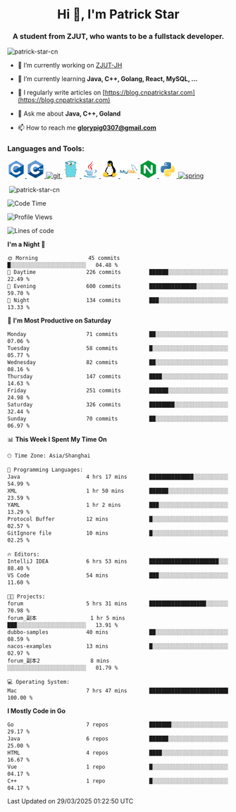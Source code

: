<h1 align="center">Hi 👋, I'm Patrick Star</h1>
<h3 align="center">A student from ZJUT, who wants to be a fullstack developer.</h3>

<p align="left"> <img src="https://komarev.com/ghpvc/?username=patrick-star-cn&label=Profile%20views&color=0e75b6&style=flat" alt="patrick-star-cn" /> </p>

- 🔭 I’m currently working on [ZJUT-JH](https://github.com/zjutjh)

- 🌱 I’m currently learning **Java, C++, Golang, React, MySQL, ...**

- 📝 I regularly write articles on [https://blog.cnpatrickstar.com](https://blog.cnpatrickstar.com)

- 💬 Ask me about **Java, C++, Goland**

- 📫 How to reach me **glorypig0307@gmail.com**


<h3 align="left">Languages and Tools:</h3>
<p align="left"> 
  <a href="https://www.cprogramming.com/" target="_blank" rel="noreferrer"> 
    <img src="https://raw.githubusercontent.com/devicons/devicon/master/icons/c/c-original.svg" alt="c" width="40" height="40"/> 
  </a> 
  <a href="https://www.w3schools.com/cpp/" target="_blank" rel="noreferrer"> 
    <img src="https://raw.githubusercontent.com/devicons/devicon/master/icons/cplusplus/cplusplus-original.svg" alt="cplusplus" width="40" height="40"/> 
  </a> 
  <a href="https://git-scm.com/" target="_blank" rel="noreferrer"> 
    <img src="https://www.vectorlogo.zone/logos/git-scm/git-scm-icon.svg" alt="git" width="40" height="40"/> 
  </a> 
  <a href="https://golang.org" target="_blank" rel="noreferrer"> 
    <img src="https://raw.githubusercontent.com/devicons/devicon/master/icons/go/go-original.svg" alt="go" width="40" height="40"/> 
  </a> 
  <a href="https://www.java.com" target="_blank" rel="noreferrer"> 
    <img src="https://raw.githubusercontent.com/devicons/devicon/master/icons/java/java-original.svg" alt="java" width="40" height="40"/> 
  </a> 
  <a href="https://www.linux.org/" target="_blank" rel="noreferrer"> 
    <img src="https://raw.githubusercontent.com/devicons/devicon/master/icons/linux/linux-original.svg" alt="linux" width="40" height="40"/> 
  </a> 
  <a href="https://www.mysql.com/" target="_blank" rel="noreferrer"> 
    <img src="https://raw.githubusercontent.com/devicons/devicon/master/icons/mysql/mysql-original-wordmark.svg" alt="mysql" width="40" height="40"/> 
  </a> 
  <a href="https://www.nginx.com" target="_blank" rel="noreferrer"> 
    <img src="https://raw.githubusercontent.com/devicons/devicon/master/icons/nginx/nginx-original.svg" alt="nginx" width="40" height="40"/> 
  </a> 
  <a href="https://www.python.org" target="_blank" rel="noreferrer"> 
    <img src="https://raw.githubusercontent.com/devicons/devicon/master/icons/python/python-original.svg" alt="python" width="40" height="40"/> 
  </a> 
  <a href="https://spring.io/" target="_blank" rel="noreferrer"> 
    <img src="https://www.vectorlogo.zone/logos/springio/springio-icon.svg" alt="spring" width="40" height="40"/> 
  </a>
</p>

<p>&nbsp;<img align="center" src="https://github-readme-stats.vercel.app/api?username=patrick-star-cn&show_icons=true&locale=en" alt="patrick-star-cn" /></p>

<!--START_SECTION:waka-->
![Code Time](http://img.shields.io/badge/Code%20Time-804%20hrs%2026%20mins-blue)

![Profile Views](http://img.shields.io/badge/Profile%20Views-0-blue)

![Lines of code](https://img.shields.io/badge/From%20Hello%20World%20I%27ve%20Written-5.2%20million%20lines%20of%20code-blue)

**I'm a Night 🦉** 

```text
🌞 Morning                45 commits          █░░░░░░░░░░░░░░░░░░░░░░░░   04.48 % 
🌆 Daytime                226 commits         ██████░░░░░░░░░░░░░░░░░░░   22.49 % 
🌃 Evening                600 commits         ███████████████░░░░░░░░░░   59.70 % 
🌙 Night                  134 commits         ███░░░░░░░░░░░░░░░░░░░░░░   13.33 % 
```
📅 **I'm Most Productive on Saturday** 

```text
Monday                   71 commits          ██░░░░░░░░░░░░░░░░░░░░░░░   07.06 % 
Tuesday                  58 commits          █░░░░░░░░░░░░░░░░░░░░░░░░   05.77 % 
Wednesday                82 commits          ██░░░░░░░░░░░░░░░░░░░░░░░   08.16 % 
Thursday                 147 commits         ████░░░░░░░░░░░░░░░░░░░░░   14.63 % 
Friday                   251 commits         ██████░░░░░░░░░░░░░░░░░░░   24.98 % 
Saturday                 326 commits         ████████░░░░░░░░░░░░░░░░░   32.44 % 
Sunday                   70 commits          ██░░░░░░░░░░░░░░░░░░░░░░░   06.97 % 
```


📊 **This Week I Spent My Time On** 

```text
🕑︎ Time Zone: Asia/Shanghai

💬 Programming Languages: 
Java                     4 hrs 17 mins       ██████████████░░░░░░░░░░░   54.99 % 
XML                      1 hr 50 mins        ██████░░░░░░░░░░░░░░░░░░░   23.59 % 
YAML                     1 hr 2 mins         ███░░░░░░░░░░░░░░░░░░░░░░   13.29 % 
Protocol Buffer          12 mins             █░░░░░░░░░░░░░░░░░░░░░░░░   02.57 % 
GitIgnore file           10 mins             █░░░░░░░░░░░░░░░░░░░░░░░░   02.25 % 

🔥 Editors: 
IntelliJ IDEA            6 hrs 53 mins       ██████████████████████░░░   88.40 % 
VS Code                  54 mins             ███░░░░░░░░░░░░░░░░░░░░░░   11.60 % 

🐱‍💻 Projects: 
forum                    5 hrs 31 mins       ██████████████████░░░░░░░   70.98 % 
forum_副本                 1 hr 5 mins         ███░░░░░░░░░░░░░░░░░░░░░░   13.91 % 
dubbo-samples            40 mins             ██░░░░░░░░░░░░░░░░░░░░░░░   08.59 % 
nacos-examples           13 mins             █░░░░░░░░░░░░░░░░░░░░░░░░   02.97 % 
forum_副本2                8 mins              ░░░░░░░░░░░░░░░░░░░░░░░░░   01.79 % 

💻 Operating System: 
Mac                      7 hrs 47 mins       █████████████████████████   100.00 % 
```

**I Mostly Code in Go** 

```text
Go                       7 repos             ███████░░░░░░░░░░░░░░░░░░   29.17 % 
Java                     6 repos             ██████░░░░░░░░░░░░░░░░░░░   25.00 % 
HTML                     4 repos             ████░░░░░░░░░░░░░░░░░░░░░   16.67 % 
Vue                      1 repo              █░░░░░░░░░░░░░░░░░░░░░░░░   04.17 % 
C++                      1 repo              █░░░░░░░░░░░░░░░░░░░░░░░░   04.17 % 
```




 Last Updated on 29/03/2025 01:22:50 UTC
<!--END_SECTION:waka-->